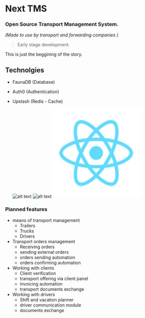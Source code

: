 # Next TMS

### Open Source Transport Management System.

_(Made to use by transport and forwarding companies )_

> Early stage development.

This is just the beggining of the story.

## Technolgies

- FaunaDB (Database)
- Auth0 (Authentication)
- Upstash (Redis - Cache)

  ![alt text](https://jamstack.org/img/logo/transparent/Jamstack_Icon_Original_Transparent.png 'Jamstack powered')
  ![alt text](https://camo.githubusercontent.com/92ec9eb7eeab7db4f5919e3205918918c42e6772562afb4112a2909c1aaaa875/68747470733a2f2f6173736574732e76657263656c2e636f6d2f696d6167652f75706c6f61642f76313630373535343338352f7265706f7369746f726965732f6e6578742d6a732f6e6578742d6c6f676f2e706e67 'NextJS')![alt text](https://raw.githubusercontent.com/github/explore/80688e429a7d4ef2fca1e82350fe8e3517d3494d/topics/react/react.png 'ReactJS')

### Planned features

- means of transport management
  - Trailers
  - Trucks
  - Drivers
- Transport orders management
  - Receiving orders
  - sending external orders
  - orders sending automation
  - orders confirming automation
- Working with clients
  - Client verification
  - transport offering via client panel
  - invoicing automation
  - transport documents exchange
- Working with drivers
  - Shift and vacation planner
  - driver communication module
  - documents exchange
